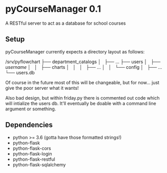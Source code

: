# pyCourseManager 0.1
A RESTful server to act as a database for school courses

## Setup
pyCourseManager currently expects a directory layout as follows:

/srv/pyflowchart
├── department_catalogs
│   ├── ...
├── users
│   ├── *username*
│   │   ├── charts
│   │   │   ├── ... 
│   │   └── config
│   ├── ...
└── users.db

Of course in the future most of this will be changeable, but for now... just
give the poor server what it wants!

Also bad design, but within friday.py there is commented out code which will
intialize the users db. It'll eventually be doable with a command line argument
or something.

## Dependencies
- python >= 3.6 (gotta have those formatted strings!)
- python-flask
- python-flask-cors
- python-flask-login
- python-flask-restful
- python-flask-sqlalchemy
